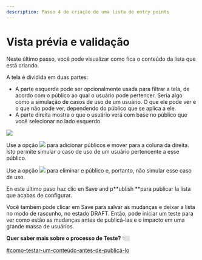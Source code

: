 ```yaml
---
description: Passo 4 de criação de uma lista de entry points
---
```


# Vista prévia e validação

Neste último passo, você pode visualizar como fica o conteúdo da lista que está criando.

A tela é dividida em duas partes:

- A parte esquerde pode ser opcionalmente usada para filtrar a tela, de acordo com o público ao qual o usuário pode pertencer. Seria algo como a simulação de casos de uso de um usuário. O que ele pode ver e o que não pode ver, dependendo do público que se aplica a ele.
- A parte direita mostra o que o usuário verá com base no público que você selecionar no lado esquerdo.

![](../.gitbook/assets/Paso4_Preview_Validate.png)

Use a opção ![](../.gitbook/assets/Add_use_case.png) para adicionar públicos e mover para a coluna da direita. Isto permite simular o caso de uso de um usuário pertencente a esse público.

Use a opção ![](../.gitbook/assets/remove_use_case.png) para eliminar e público e, portanto, não simular esse caso de uso.

En este último paso haz clic en Save and p**ublish **para publicar la lista que acabas de configurar.

Você também pode clicar em Save para salvar as mudanças e deixar a lista no modo de rascunho, no estado DRAFT. Então, pode iniciar um teste para ver como estão as mudanças antes de publicá-las e o impacto em uma grande massa de usuários.

**Quer saber mais sobre o processo de Teste?** 👇🏼

[#como-testar-um-conteúdo-antes-de-publicá-lo](../como-hacer-un-test.md#como-probar-un-contenido-antes-de-publicarlo "mention")
